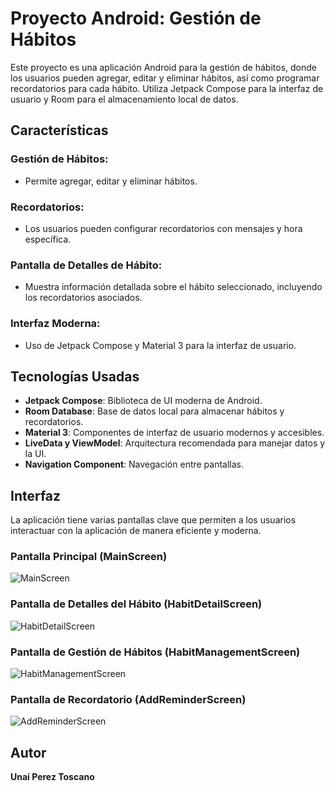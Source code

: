 # Proyecto Android: Gestión de Hábitos

Este proyecto es una aplicación Android para la gestión de hábitos, donde los usuarios pueden agregar, editar y eliminar hábitos, así como programar recordatorios para cada hábito. Utiliza Jetpack Compose para la interfaz de usuario y Room para el almacenamiento local de datos.

## Características

### Gestión de Hábitos:
- Permite agregar, editar y eliminar hábitos.

### Recordatorios:
- Los usuarios pueden configurar recordatorios con mensajes y hora específica.

### Pantalla de Detalles de Hábito:
- Muestra información detallada sobre el hábito seleccionado, incluyendo los recordatorios asociados.

### Interfaz Moderna:
- Uso de Jetpack Compose y Material 3 para la interfaz de usuario.

## Tecnologías Usadas

- **Jetpack Compose**: Biblioteca de UI moderna de Android.
- **Room Database**: Base de datos local para almacenar hábitos y recordatorios.
- **Material 3**: Componentes de interfaz de usuario modernos y accesibles.
- **LiveData y ViewModel**: Arquitectura recomendada para manejar datos y la UI.
- **Navigation Component**: Navegación entre pantallas.

## Interfaz

La aplicación tiene varias pantallas clave que permiten a los usuarios interactuar con la aplicación de manera eficiente y moderna.

### Pantalla Principal (MainScreen)
![MainScreen](https://github.com/unai5665/ProyectoAndroidFinal/blob/master/MainScreen.PNG)


### Pantalla de Detalles del Hábito (HabitDetailScreen)
![HabitDetailScreen](https://github.com/unai5665/ProyectoAndroidFinal/blob/master/HabitDetailsScreen.png)


### Pantalla de Gestión de Hábitos (HabitManagementScreen)
![HabitManagementScreen](https://github.com/unai5665/ProyectoAndroidFinal/blob/master/HabitManagementScreen.PNG)


### Pantalla de Recordatorio (AddReminderScreen)
![AddReminderScreen](https://github.com/unai5665/ProyectoAndroidFinal/blob/master/AddReminderScreen.PNG)


## Autor
**Unai Perez Toscano**
